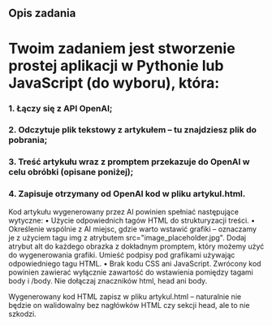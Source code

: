 ## Opis zadania

# Twoim zadaniem jest stworzenie prostej aplikacji w Pythonie lub JavaScript (do wyboru), która:
### 1. Łączy się z API OpenAI;
### 2. Odczytuje plik tekstowy z artykułem – tu znajdziesz plik do pobrania;
### 3. Treść artykułu wraz z promptem przekazuje do OpenAI w celu obróbki (opisane poniżej);
### 4. Zapisuje otrzymany od OpenAI kod w pliku artykul.html.
   
Kod artykułu wygenerowany przez AI powinien spełniać następujące wytyczne:
• Użycie odpowiednich tagów HTML do strukturyzacji treści.
• Określenie wspólnie z AI miejsc, gdzie warto wstawić grafiki – oznaczamy je z użyciem tagu img z atrybutem src="image_placeholder.jpg". Dodaj atrybut alt do każdego obrazka z dokładnym promptem, który możemy użyć do wygenerowania grafiki. Umieść podpisy pod grafikami używając odpowiedniego tagu HTML.
• Brak kodu CSS ani JavaScript. Zwrócony kod powinien zawierać wyłącznie zawartość do wstawienia pomiędzy tagami body i /body. Nie dołączaj znaczników html, head ani body.

Wygenerowany kod HTML zapisz w pliku artykul.html – naturalnie nie będzie on walidowalny bez nagłówków HTML czy sekcji head, ale to nie szkodzi.
